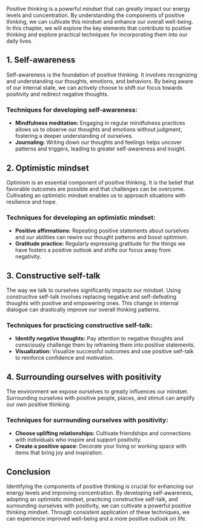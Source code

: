 
Positive thinking is a powerful mindset that can greatly impact our energy levels and concentration. By understanding the components of positive thinking, we can cultivate this mindset and enhance our overall well-being. In this chapter, we will explore the key elements that contribute to positive thinking and explore practical techniques for incorporating them into our daily lives.

1\. Self-awareness
-----------------

Self-awareness is the foundation of positive thinking. It involves recognizing and understanding our thoughts, emotions, and behaviors. By being aware of our internal state, we can actively choose to shift our focus towards positivity and redirect negative thoughts.

### Techniques for developing self-awareness:

* **Mindfulness meditation:** Engaging in regular mindfulness practices allows us to observe our thoughts and emotions without judgment, fostering a deeper understanding of ourselves.
* **Journaling:** Writing down our thoughts and feelings helps uncover patterns and triggers, leading to greater self-awareness and insight.

2\. Optimistic mindset
---------------------

Optimism is an essential component of positive thinking. It is the belief that favorable outcomes are possible and that challenges can be overcome. Cultivating an optimistic mindset enables us to approach situations with resilience and hope.

### Techniques for developing an optimistic mindset:

* **Positive affirmations:** Repeating positive statements about ourselves and our abilities can rewire our thought patterns and boost optimism.
* **Gratitude practice:** Regularly expressing gratitude for the things we have fosters a positive outlook and shifts our focus away from negativity.

3\. Constructive self-talk
-------------------------

The way we talk to ourselves significantly impacts our mindset. Using constructive self-talk involves replacing negative and self-defeating thoughts with positive and empowering ones. This change in internal dialogue can drastically improve our overall thinking patterns.

### Techniques for practicing constructive self-talk:

* **Identify negative thoughts:** Pay attention to negative thoughts and consciously challenge them by reframing them into positive statements.
* **Visualization:** Visualize successful outcomes and use positive self-talk to reinforce confidence and motivation.

4\. Surrounding ourselves with positivity
----------------------------------------

The environment we expose ourselves to greatly influences our mindset. Surrounding ourselves with positive people, places, and stimuli can amplify our own positive thinking.

### Techniques for surrounding ourselves with positivity:

* **Choose uplifting relationships:** Cultivate friendships and connections with individuals who inspire and support positivity.
* **Create a positive space:** Decorate your living or working space with items that bring joy and inspiration.

Conclusion
----------

Identifying the components of positive thinking is crucial for enhancing our energy levels and improving concentration. By developing self-awareness, adopting an optimistic mindset, practicing constructive self-talk, and surrounding ourselves with positivity, we can cultivate a powerful positive thinking mindset. Through consistent application of these techniques, we can experience improved well-being and a more positive outlook on life.
